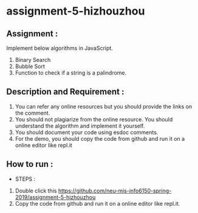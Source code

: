 # assignment-5-hizhouzhou

## Assignment : 
Implement below algorithms in JavaScript.
1. Binary Search
2. Bubble Sort
3. Function to check if a string is a palindrome.

## Description and Requirement : 
1. You can refer any online resources but you should provide the links on the comment.
2. You should not plagiarize from the online resource. You should understand the algorithm and implement it yourself.
3. You should document your code using esdoc comments.
4. For the demo, you should copy the code from github and run it on a online editor like repl.it

## How to run :
* STEPS :

1. Double click this https://github.com/neu-mis-info6150-spring-2019/assignment-5-hizhouzhou
2. Copy the code from github and run it on a online editor like repl.it.